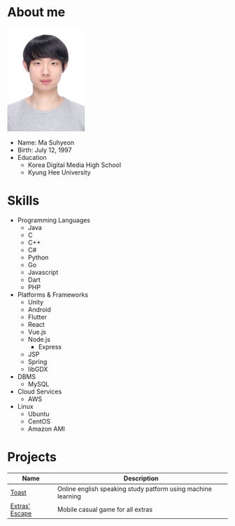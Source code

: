 # About me
![photo](photo.jpg)
* Name: Ma Suhyeon
* Birth: July 12, 1997
* Education
  * Korea Digital Media High School
  * Kyung Hee University

# Skills
* Programming Languages
  * Java
  * C
  * C++
  * C#
  * Python
  * Go
  * Javascript
  * Dart
  * PHP
* Platforms & Frameworks
  * Unity
  * Android
  * Flutter
  * React
  * Vue.js
  * Node.js
    * Express
  * JSP
  * Spring
  * libGDX
* DBMS
  * MySQL
* Cloud Services
  * AWS
* Linux
  * Ubuntu
  * CentOS
  * Amazon AMI

# Projects
| Name  | Description |
| ----  | ----------- |
| [Toast](toast) | Online english speaking study patform using machine learning |
| [Extras' Escape](exes) | Mobile casual game for all extras |